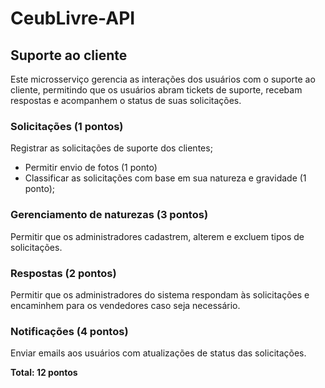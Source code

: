 # CeubLivre-API

## Suporte ao cliente

Este microsserviço gerencia as interações dos usuários com o suporte ao cliente, permitindo que os usuários abram
tickets de suporte, recebam respostas e acompanhem o status de suas solicitações.

### Solicitações (1 pontos)

Registrar as solicitações de suporte dos clientes;

* Permitir envio de fotos (1 ponto)
* Classificar as solicitações com base em sua natureza e gravidade (1 ponto);

### Gerenciamento de naturezas (3 pontos)

Permitir que os administradores cadastrem, alterem e excluem tipos de solicitações.

### Respostas (2 pontos)

Permitir que os administradores do sistema respondam às solicitações e encaminhem para os vendedores caso seja
necessário.

### Notificações (4 pontos)

Enviar emails aos usuários com atualizações de status das solicitações.

**Total: 12 pontos**
